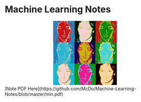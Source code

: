 # Machine Learning Notes
<div style='text-align:center;'>
  <img src="hinton.jpg">
</div>
[Note PDF Here](https://github.com/McDo/Machine-Learning-Notes/blob/master/mln.pdf)
